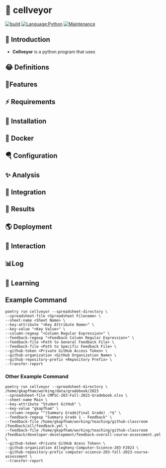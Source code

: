 # 💫 cellveyor

[![build](https://github.com/gkapfham/cellveyor/actions/workflows/build.yml/badge.svg)](https://https://github.com/gkapfham/cellveyor/actions/workflows/build.yml)
[![Language:Python](https://img.shields.io/badge/Language-Python-blue.svg)](https://github.com/gkapfham/cellveyor/search?l=python)
[![Maintenance](https://img.shields.io/badge/Maintained%3F-Yes-blue.svg)](https://github.com/gkapfham/cellveyor/graphs/commit-activity)

## 🎉 Introduction

- **Cellveyor** is a python program that uses

## 😂 Definitions


## 🔋Features


## ⚡️ Requirements


## 🔽 Installation


## 🐋 Docker


## 🪂 Configuration


## ✨ Analysis


## 🚧 Integration


## 🌄 Results


## 🌎 Deployment


## 🤯 Interaction


## 📊Log


## 🤗 Learning


## Example Command

```
poetry run cellveyor --spreadsheet-directory \
--spreadsheet-file <Spreadsheet Filename> \
--sheet-name <Sheet Name> \
--key-attribute "<Key Attribute Name>" \
--key-value "<Key Value>" \
--column-regexp "<Column Regular Expression>" \
--feedback-regexp "<Feedback Column Regular Expression>" \
--feedback-file <Path to General Feedback File> \
--feedback-file <Path to Specific Feedback File> \
--github-token <Private GitHub Access Token> \
--github-organization <GitHub Organization Name> \
--github-repository-prefix <Repository Prefix> \
--transfer-report
```

### Other Example Command

```
poetry run cellveyor --spreadsheet-directory \
/home/gkapfham/working/data/gradebook/2023
--spreadsheet-file CMPSC-203-Fall-2023-Gradebook.xlsx \
--sheet-name Main \
--key-attribute "Student GitHub" \
--key-value "gkapfham" \
--column-regexp "^(Summary Grade|Final Grade) .*$" \
--feedback-regexp "Summary Grade 1 - Feedback" \
--feedback-file /home/gkapfham/working/teaching/github-classroom
/feedback/all/feedback.yml \
--feedback-file /home/gkapfham/working/teaching/github-classroom
/feedback/developer-development/feedback-overall-course-assessment.yml \
--github-token <Private GitHub Acess Token> \
--github-organization Allegheny-Computer-Science-203-F2023 \
--github-repository-prefix computer-science-203-fall-2023-course-assessment \
--transfer-report
```

